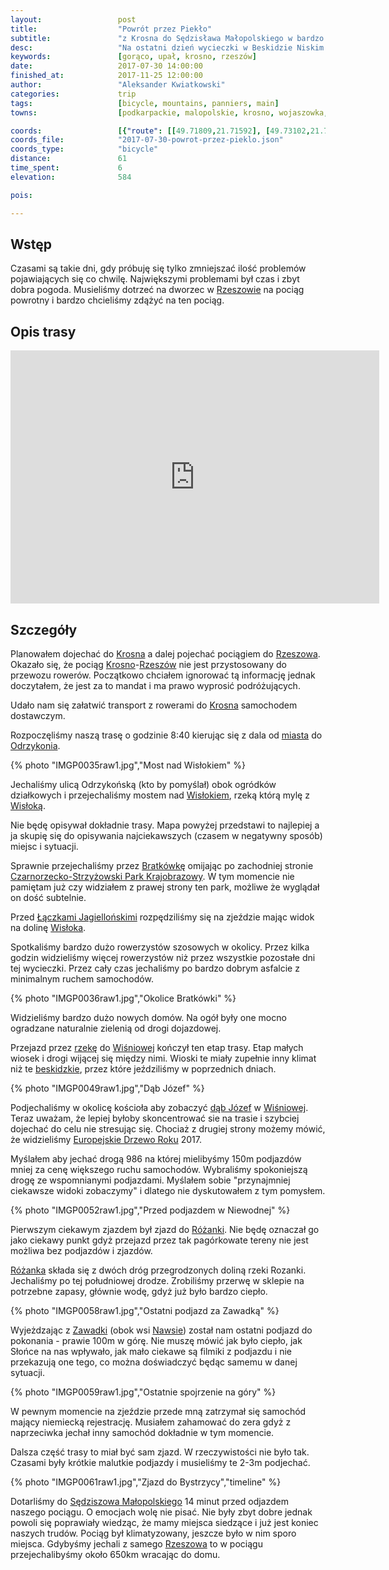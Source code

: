 ```yaml
---
layout:                 post
title:                  "Powrót przez Piekło"
subtitle:               "z Krosna do Sędzisława Małopolskiego w bardzo ciepły i całkowicie bezchmurny dzień"
desc:                   "Na ostatni dzień wycieczki w Beskidzie Niskim pogoda się znacząco poprawiła. Na tyle że przejazd z Krosna, obok Czarnorzecko-Strzyżowskiego Parku Krajobrazowego a następnie wzgórza niedaleko Strzyżowa, to była bardziej walka z upałem niż turystyka."
keywords:               [gorąco, upał, krosno, rzeszów]
date:                   2017-07-30 14:00:00
finished_at:            2017-11-25 12:00:00
author:                 "Aleksander Kwiatkowski"
categories:             trip
tags:                   [bicycle, mountains, panniers, main]
towns:                  [podkarpackie, malopolskie, krosno, wojaszowka, wisniowa, strzyzow, czudec, wielopole_skrzynskie, iwierzyce, sedziszow_malopolski]

coords:                 [{"route": [[49.71809,21.71592], [49.73102,21.71189], [49.73967,21.73189], [49.75581,21.71704], [49.76313,21.70485], [49.77427,21.68837], [49.78070,21.68202], [49.78802,21.69198], [49.81018,21.65807], [49.83803,21.62177], [49.85436,21.62486], [49.85856,21.65790], [49.86620,21.64597], [49.87156,21.66554], [49.88572,21.67018], [49.90253,21.66889], [49.90905,21.69490], [49.91431,21.71979], [49.93376,21.70683], [49.93939,21.69035], [49.94718,21.69378], [49.96772,21.69610], [49.98974,21.72708], [50.00321,21.75489], [50.02593,21.75695], [50.05079,21.74597], [50.06942,21.72863], [50.07008,21.69764], [50.07509,21.69438]], "type": "bicycle"}]
coords_file:            "2017-07-30-powrot-przez-pieklo.json"
coords_type:            "bicycle"
distance:               61
time_spent:             6
elevation:              584  

pois:

---
```


[wiki-rzeszow]: https://pl.wikipedia.org/wiki/Rzesz%C3%B3w
[wiki-krosno]: https://pl.wikipedia.org/wiki/Krosno
[wiki-odrzykon]: https://pl.wikipedia.org/wiki/Odrzyko%C5%84
[wiki-wislok]: https://pl.wikipedia.org/wiki/Wis%C5%82ok
[wiki-bratkowka]: https://pl.wikipedia.org/wiki/Bratk%C3%B3wka
[wiki-czarnorzeczko-park]: https://pl.wikipedia.org/wiki/Czarnorzecko-Strzy%C5%BCowski_Park_Krajobrazowy
[wiki-laczki-jagiellonskie]: https://pl.wikipedia.org/wiki/%C5%81%C4%85czki_Jagiello%C5%84skie
[wiki-wisniowa]: https://pl.wikipedia.org/wiki/Wi%C5%9Bniowa_(powiat_strzy%C5%BCowski)
[wiki-rozanka]: https://pl.wikipedia.org/wiki/R%C3%B3%C5%BCanka_(wojew%C3%B3dztwo_podkarpackie)
[wiki-zawadka]: https://pl.wikipedia.org/wiki/Zawadka_(powiat_strzy%C5%BCowski)
[wiki-nawsie]: https://pl.wikipedia.org/wiki/Nawsie
[wiki-wisloka]: https://pl.wikipedia.org/wiki/Wis%C5%82oka
[wiki-beskid-niski]: https://pl.wikipedia.org/wiki/Beskid_Niski
[wiki-dab-jozef]: https://pl.wikipedia.org/wiki/D%C4%85b_J%C3%B3zef
[wiki-europejskie-drzewo]: https://pl.wikipedia.org/wiki/Europejskie_Drzewo_Roku_(konkurs)
[wiki-sedziszow-malopolski]: https://pl.wikipedia.org/wiki/S%C4%99dzisz%C3%B3w_Ma%C5%82opolski


Wstęp
-----

Czasami są takie dni, gdy próbuję się tylko zmniejszać ilość problemów pojawiających się
co chwilę. Największymi problemami był czas i zbyt dobra pogoda. Musieliśmy
dotrzeć na dworzec w [Rzeszowie][wiki-rzeszow] na pociąg powrotny i bardzo
chcieliśmy zdążyć na ten pociąg.

Opis trasy
----------

<iframe height='405' width='590' frameborder='0' allowtransparency='true' scrolling='no' src='https://www.strava.com/activities/1108698274/embed/57854b6dc8a1d8721d8f2d3769ea3cde530326db'></iframe>

Szczegóły
---------

Planowałem dojechać do [Krosna][wiki-krosno] a dalej pojechać pociągiem
do [Rzeszowa][wiki-rzeszow]. Okazało się, że pociąg
[Krosno][wiki-krosno]-[Rzeszów][wiki-rzeszow] nie jest przystosowany do
przewozu rowerów. Początkowo chciałem ignorować tą informację jednak
doczytałem, że jest za to mandat i ma prawo wyprosić podróżujących.

Udało nam się załatwić transport z rowerami do [Krosna][wiki-krosno]
samochodem dostawczym.

Rozpoczęliśmy naszą trasę o godzinie 8:40 kierując się z dala od
[miasta][wiki-krosno] do [Odrzykonia][wiki-odrzykon].

{% photo "IMGP0035raw1.jpg","Most nad Wisłokiem" %}

Jechaliśmy ulicą Odrzykońską (kto by pomyślał) obok ogródków działkowych i
przejechaliśmy mostem nad [Wisłokiem][wiki-wislok], rzeką którą mylę z
[Wisłoką][wiki-wisloka].

Nie będę opisywał dokładnie trasy. Mapa powyżej przedstawi to najlepiej a
ja skupię się do opisywania najciekawszych (czasem w negatywny sposób) miejsc
i sytuacji.

Sprawnie przejechaliśmy przez [Bratkówkę][wiki-bratkowka] omijając po
zachodniej stronie [Czarnorzecko-Strzyżowski Park Krajobrazowy][wiki-czarnorzeczko-park].
W tym momencie nie pamiętam już czy widziałem z prawej strony ten park, możliwe
że wyglądał on dość subtelnie.

Przed [Łączkami Jagiellońskimi][wiki-laczki-jagiellonskie] rozpędziliśmy
się na zjeździe mając widok na dolinę [Wisłoka][wiki-wislok].

Spotkaliśmy bardzo dużo rowerzystów szosowych w okolicy.
Przez kilka godzin widzieliśmy więcej rowerzystów niż przez wszystkie
pozostałe dni tej wycieczki. Przez cały czas
jechaliśmy po bardzo dobrym asfalcie z minimalnym ruchem samochodów.

{% photo "IMGP0036raw1.jpg","Okolice Bratkówki" %}

Widzieliśmy bardzo dużo nowych domów. Na ogół były one mocno ogradzane
naturalnie zielenią od drogi dojazdowej.

Przejazd przez [rzekę][wiki-wislok] do [Wiśniowej][wiki-wisniowa]
kończył ten etap trasy. Etap małych wiosek i drogi wijącej się między nimi.
Wioski te miały zupełnie inny klimat niż te
[beskidzkie][wiki-beskid-niski], przez które
jeździliśmy w poprzednich dniach.

{% photo "IMGP0049raw1.jpg","Dąb Józef" %}

Podjechaliśmy w okolicę kościoła aby zobaczyć [dąb Józef][wiki-dab-jozef]
w [Wiśniowej][wiki-wisniowa].
Teraz uważam, że lepiej byłoby skoncentrować sie na trasie i szybciej
dojechać do celu nie stresując się. Chociaż z drugiej strony możemy mówić,
że widzieliśmy [Europejskie Drzewo Roku][wiki-europejskie-drzewo] 2017.

Myślałem aby jechać drogą 986 na której mielibyśmy 150m podjazdów mniej za
cenę większego ruchu samochodów. Wybraliśmy spokoniejszą drogę
ze wspomnianymi podjazdami. Myślałem sobie "przynajmniej ciekawsze widoki zobaczymy"
i dlatego nie dyskutowałem z tym pomysłem.

{% photo "IMGP0052raw1.jpg","Przed podjazdem w Niewodnej" %}

Pierwszym ciekawym zjazdem był zjazd do [Różanki][wiki-rozanka]. Nie będę oznaczał
go jako ciekawy punkt gdyż przejazd przez tak pagórkowate tereny nie jest
możliwa bez podjazdów i zjazdów.

[Różanka][wiki-rozanka] składa się z dwóch dróg przegrodzonych doliną
rzeki Rozanki. Jechaliśmy po tej południowej drodze.
Zrobiliśmy przerwę w sklepie na potrzebne zapasy, głównie wodę,
gdyż już było bardzo ciepło.

{% photo "IMGP0058raw1.jpg","Ostatni podjazd za Zawadką" %}

Wyjeżdzając z [Zawadki][wiki-zawadka] (obok wsi [Nawsie][wiki-nawsie])
został nam ostatni podjazd do pokonania - prawie 100m w górę.
Nie muszę mówić jak było ciepło, jak Słońce na nas wpływało, jak
mało ciekawe są filmiki z podjazdu i nie przekazują one tego, co można
doświadczyć będąc samemu w danej sytuacji.

{% photo "IMGP0059raw1.jpg","Ostatnie spojrzenie na góry" %}

W pewnym momencie na zjeździe przede mną zatrzymał się samochód
mający niemiecką rejestrację. Musiałem zahamować do zera
gdyż z naprzeciwka jechał inny samochód dokładnie w tym momencie.

Dalsza część trasy to miał być sam zjazd.
W rzeczywistości nie było tak. Czasami były krótkie malutkie podjazdy i
musieliśmy te 2-3m podjechać.

{% photo "IMGP0061raw1.jpg","Zjazd do Bystrzycy","timeline" %}

Dotarliśmy do [Sędziszowa Małopolskiego][wiki-sedziszow-malopolski]
14 minut przed odjazdem naszego pociągu. O emocjach wolę nie pisać. Nie
były zbyt dobre jednak powoli się poprawiały wiedząc, że mamy miejsca
siedzące i już jest koniec naszych trudów.
Pociąg był klimatyzowany, jeszcze było w nim sporo miejsca.
Gdybyśmy jechali z samego [Rzeszowa][wiki-rzeszow] to w pociągu przejechalibyśmy
około 650km wracając do domu.

